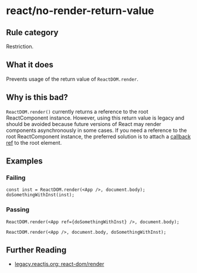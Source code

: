# react/no-render-return-value

## Rule category

Restriction.

## What it does

Prevents usage of the return value of `ReactDOM.render`.

## Why is this bad?

`ReactDOM.render()` currently returns a reference to the root ReactComponent instance. However, using this return value is legacy and should be avoided because future versions of React may render components asynchronously in some cases. If you need a reference to the root ReactComponent instance, the preferred solution is to attach a [callback ref](https://react.dev/learn/manipulating-the-dom-with-refs) to the root element.

## Examples

### Failing

```tsx
const inst = ReactDOM.render(<App />, document.body);
doSomethingWithInst(inst);
```

### Passing

```tsx
ReactDOM.render(<App ref={doSomethingWithInst} />, document.body);

ReactDOM.render(<App />, document.body, doSomethingWithInst);
```

## Further Reading

- [legacy.reactjs.org: react-dom/render](https://legacy.reactjs.org/docs/react-dom.html#render)
